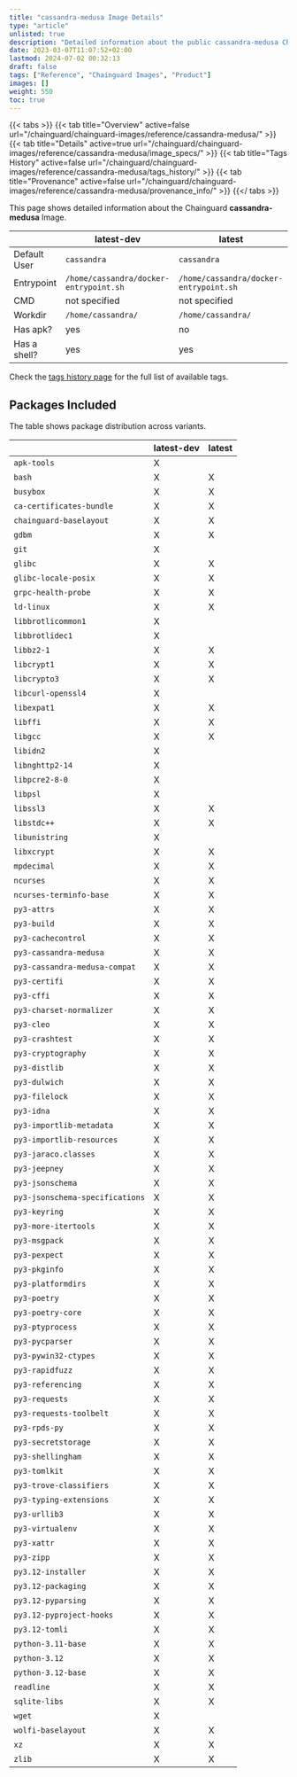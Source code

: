 ```yaml
---
title: "cassandra-medusa Image Details"
type: "article"
unlisted: true
description: "Detailed information about the public cassandra-medusa Chainguard Image."
date: 2023-03-07T11:07:52+02:00
lastmod: 2024-07-02 00:32:13
draft: false
tags: ["Reference", "Chainguard Images", "Product"]
images: []
weight: 550
toc: true
---
```


{{< tabs >}}
{{< tab title="Overview" active=false url="/chainguard/chainguard-images/reference/cassandra-medusa/" >}}
{{< tab title="Details" active=true url="/chainguard/chainguard-images/reference/cassandra-medusa/image_specs/" >}}
{{< tab title="Tags History" active=false url="/chainguard/chainguard-images/reference/cassandra-medusa/tags_history/" >}}
{{< tab title="Provenance" active=false url="/chainguard/chainguard-images/reference/cassandra-medusa/provenance_info/" >}}
{{</ tabs >}}

This page shows detailed information about the Chainguard **cassandra-medusa** Image.

|              | latest-dev                             | latest                                 |
|--------------|----------------------------------------|----------------------------------------|
| Default User | `cassandra`                            | `cassandra`                            |
| Entrypoint   | `/home/cassandra/docker-entrypoint.sh` | `/home/cassandra/docker-entrypoint.sh` |
| CMD          | not specified                          | not specified                          |
| Workdir      | `/home/cassandra/`                     | `/home/cassandra/`                     |
| Has apk?     | yes                                    | no                                     |
| Has a shell? | yes                                    | yes                                    |

Check the [tags history page](/chainguard/chainguard-images/reference/cassandra-medusa/tags_history/) for the full list of available tags.

## Packages Included
The table shows package distribution across variants.

|                                 | latest-dev | latest |
|---------------------------------|------------|--------|
| `apk-tools`                     | X          |        |
| `bash`                          | X          | X      |
| `busybox`                       | X          | X      |
| `ca-certificates-bundle`        | X          | X      |
| `chainguard-baselayout`         | X          | X      |
| `gdbm`                          | X          | X      |
| `git`                           | X          |        |
| `glibc`                         | X          | X      |
| `glibc-locale-posix`            | X          | X      |
| `grpc-health-probe`             | X          | X      |
| `ld-linux`                      | X          | X      |
| `libbrotlicommon1`              | X          |        |
| `libbrotlidec1`                 | X          |        |
| `libbz2-1`                      | X          | X      |
| `libcrypt1`                     | X          | X      |
| `libcrypto3`                    | X          | X      |
| `libcurl-openssl4`              | X          |        |
| `libexpat1`                     | X          | X      |
| `libffi`                        | X          | X      |
| `libgcc`                        | X          | X      |
| `libidn2`                       | X          |        |
| `libnghttp2-14`                 | X          |        |
| `libpcre2-8-0`                  | X          |        |
| `libpsl`                        | X          |        |
| `libssl3`                       | X          | X      |
| `libstdc++`                     | X          | X      |
| `libunistring`                  | X          |        |
| `libxcrypt`                     | X          | X      |
| `mpdecimal`                     | X          | X      |
| `ncurses`                       | X          | X      |
| `ncurses-terminfo-base`         | X          | X      |
| `py3-attrs`                     | X          | X      |
| `py3-build`                     | X          | X      |
| `py3-cachecontrol`              | X          | X      |
| `py3-cassandra-medusa`          | X          | X      |
| `py3-cassandra-medusa-compat`   | X          | X      |
| `py3-certifi`                   | X          | X      |
| `py3-cffi`                      | X          | X      |
| `py3-charset-normalizer`        | X          | X      |
| `py3-cleo`                      | X          | X      |
| `py3-crashtest`                 | X          | X      |
| `py3-cryptography`              | X          | X      |
| `py3-distlib`                   | X          | X      |
| `py3-dulwich`                   | X          | X      |
| `py3-filelock`                  | X          | X      |
| `py3-idna`                      | X          | X      |
| `py3-importlib-metadata`        | X          | X      |
| `py3-importlib-resources`       | X          | X      |
| `py3-jaraco.classes`            | X          | X      |
| `py3-jeepney`                   | X          | X      |
| `py3-jsonschema`                | X          | X      |
| `py3-jsonschema-specifications` | X          | X      |
| `py3-keyring`                   | X          | X      |
| `py3-more-itertools`            | X          | X      |
| `py3-msgpack`                   | X          | X      |
| `py3-pexpect`                   | X          | X      |
| `py3-pkginfo`                   | X          | X      |
| `py3-platformdirs`              | X          | X      |
| `py3-poetry`                    | X          | X      |
| `py3-poetry-core`               | X          | X      |
| `py3-ptyprocess`                | X          | X      |
| `py3-pycparser`                 | X          | X      |
| `py3-pywin32-ctypes`            | X          | X      |
| `py3-rapidfuzz`                 | X          | X      |
| `py3-referencing`               | X          | X      |
| `py3-requests`                  | X          | X      |
| `py3-requests-toolbelt`         | X          | X      |
| `py3-rpds-py`                   | X          | X      |
| `py3-secretstorage`             | X          | X      |
| `py3-shellingham`               | X          | X      |
| `py3-tomlkit`                   | X          | X      |
| `py3-trove-classifiers`         | X          | X      |
| `py3-typing-extensions`         | X          | X      |
| `py3-urllib3`                   | X          | X      |
| `py3-virtualenv`                | X          | X      |
| `py3-xattr`                     | X          | X      |
| `py3-zipp`                      | X          | X      |
| `py3.12-installer`              | X          | X      |
| `py3.12-packaging`              | X          | X      |
| `py3.12-pyparsing`              | X          | X      |
| `py3.12-pyproject-hooks`        | X          | X      |
| `py3.12-tomli`                  | X          | X      |
| `python-3.11-base`              | X          | X      |
| `python-3.12`                   | X          | X      |
| `python-3.12-base`              | X          | X      |
| `readline`                      | X          | X      |
| `sqlite-libs`                   | X          | X      |
| `wget`                          | X          |        |
| `wolfi-baselayout`              | X          | X      |
| `xz`                            | X          | X      |
| `zlib`                          | X          | X      |

